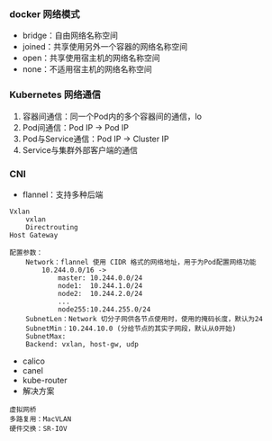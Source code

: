 ### docker 网络模式
- bridge：自由网络名称空间
- joined：共享使用另外一个容器的网络名称空间
- open：共享使用宿主机的网络名称空间
- none：不适用宿主机的网络名称空间

### Kubernetes 网络通信
1. 容器间通信：同一个Pod内的多个容器间的通信，lo
2. Pod间通信：Pod IP -> Pod IP
3. Pod与Service通信：Pod IP -> Cluster IP
4. Service与集群外部客户端的通信

### CNI
- flannel：支持多种后端
```
Vxlan
    vxlan
    Directrouting
Host Gateway

配置参数：
    Network：flannel 使用 CIDR 格式的网络地址，用于为Pod配置网络功能
        10.244.0.0/16 ->
            master: 10.244.0.0/24
            node1:  10.244.1.0/24
            node2:  10.244.2.0/24
            ...
            node255:10.244.255.0/24
    SubnetLen：Network 切分子网供各节点使用时，使用的掩码长度，默认为24
    SubnetMin：10.244.10.0 (分给节点的其实子网段，默认从0开始)
    SubnetMax:
    Backend: vxlan, host-gw, udp
```
- calico
- canel
- kube-router
- 解决方案
```
虚拟网桥
多路复用：MacVLAN
硬件交换：SR-IOV
```
